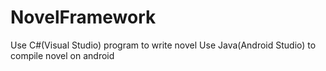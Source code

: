 # NovelFramework

Use C#(Visual Studio) program to write novel
Use Java(Android Studio) to compile novel on android
